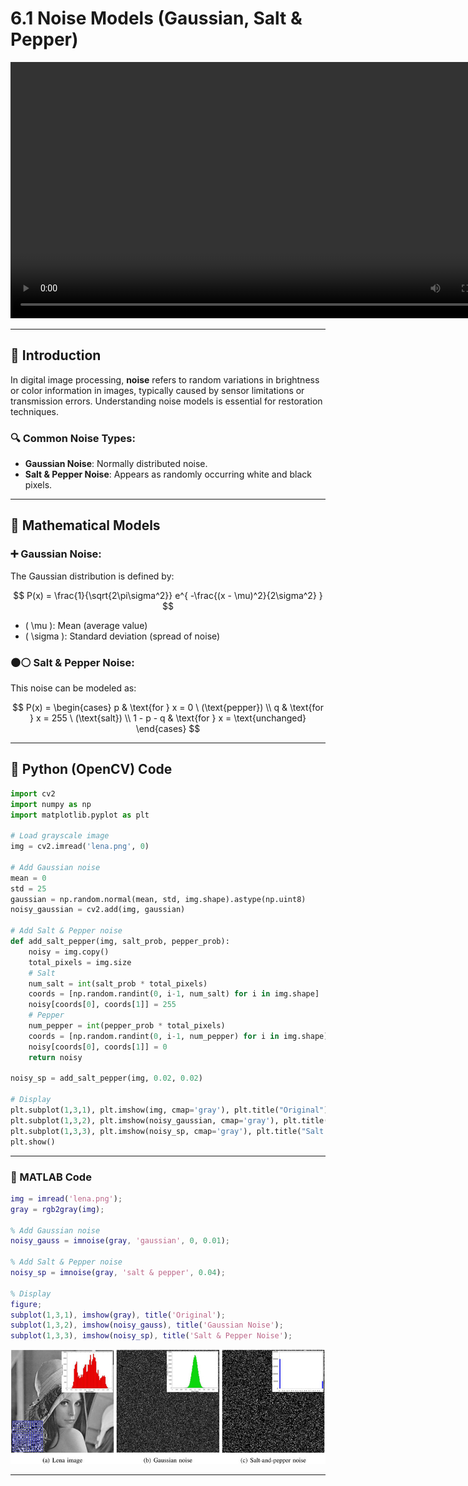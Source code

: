 # 6.1 Noise Models (Gaussian, Salt & Pepper)

<video src="photo/ImageRestorationMeanorAverageFilter.mp4" width="800" height="410" controls>

  </video>

---

## 📌 Introduction

In digital image processing, **noise** refers to random variations in brightness or color information in images, typically caused by sensor limitations or transmission errors. Understanding noise models is essential for restoration techniques.

### 🔍 Common Noise Types:
- **Gaussian Noise**: Normally distributed noise.
- **Salt & Pepper Noise**: Appears as randomly occurring white and black pixels.

---

## 📐 Mathematical Models

### ➕ Gaussian Noise:
The Gaussian distribution is defined by:

$$
P(x) = \frac{1}{\sqrt{2\pi\sigma^2}} e^{ -\frac{(x - \mu)^2}{2\sigma^2} }
$$

- \( \mu \): Mean (average value)
- \( \sigma \): Standard deviation (spread of noise)

### ⚫⚪ Salt & Pepper Noise:
This noise can be modeled as:

$$
P(x) = \begin{cases}
p & \text{for } x = 0 \ (\text{pepper}) \\
q & \text{for } x = 255 \ (\text{salt}) \\
1 - p - q & \text{for } x = \text{unchanged}
\end{cases}
$$

---

## 🐍 Python (OpenCV) Code

```python
import cv2
import numpy as np
import matplotlib.pyplot as plt

# Load grayscale image
img = cv2.imread('lena.png', 0)

# Add Gaussian noise
mean = 0
std = 25
gaussian = np.random.normal(mean, std, img.shape).astype(np.uint8)
noisy_gaussian = cv2.add(img, gaussian)

# Add Salt & Pepper noise
def add_salt_pepper(img, salt_prob, pepper_prob):
    noisy = img.copy()
    total_pixels = img.size
    # Salt
    num_salt = int(salt_prob * total_pixels)
    coords = [np.random.randint(0, i-1, num_salt) for i in img.shape]
    noisy[coords[0], coords[1]] = 255
    # Pepper
    num_pepper = int(pepper_prob * total_pixels)
    coords = [np.random.randint(0, i-1, num_pepper) for i in img.shape]
    noisy[coords[0], coords[1]] = 0
    return noisy

noisy_sp = add_salt_pepper(img, 0.02, 0.02)

# Display
plt.subplot(1,3,1), plt.imshow(img, cmap='gray'), plt.title("Original")
plt.subplot(1,3,2), plt.imshow(noisy_gaussian, cmap='gray'), plt.title("Gaussian Noise")
plt.subplot(1,3,3), plt.imshow(noisy_sp, cmap='gray'), plt.title("Salt & Pepper Noise")
plt.show()

```
---

### 🧮 MATLAB Code
```matlab
img = imread('lena.png');
gray = rgb2gray(img);

% Add Gaussian noise
noisy_gauss = imnoise(gray, 'gaussian', 0, 0.01);

% Add Salt & Pepper noise
noisy_sp = imnoise(gray, 'salt & pepper', 0.04);

% Display
figure;
subplot(1,3,1), imshow(gray), title('Original');
subplot(1,3,2), imshow(noisy_gauss), title('Gaussian Noise');
subplot(1,3,3), imshow(noisy_sp), title('Salt & Pepper Noise');


```
![alt](photo/Lena-image-versus-Gaussian-and-salt-and-pepper-noises.png)

---


